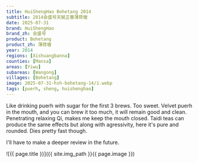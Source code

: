 ```yaml
---
title: HuiShengHao Bohetang 2014
subtitle: 2014会盛号天赋正春薄荷塘
date: 2025-07-31
brand: HuiShengHao
brand_zh: 会盛号
product: Bohetang
product_zh: 薄荷塘
year: 2014
regions: [Xishuangbanna]
counties: [Mansa]
areas: [Yiwu]
subareas: [Wangong]
villages: [Bohetang]
image: 2025-07-31-hsh-bohetang-14/1.webp
tags: [puerh, sheng, huishenghao]
---
```

Like drinking puerh with sugar for the first 3 brews. Too sweet.
Velvet puerh in the mouth, and you can brew it too much, it will remain good and clean.
Penetrating relaxing Qi, makes me keep the mouth closed.
Taidi teas can produce the same effects but along with agressivity, here it's pure and rounded.
Dies pretty fast though.

I'll have to make a deeper review in the future.

![{{ page.title }}]({{ site.img_path }}{{ page.image }})